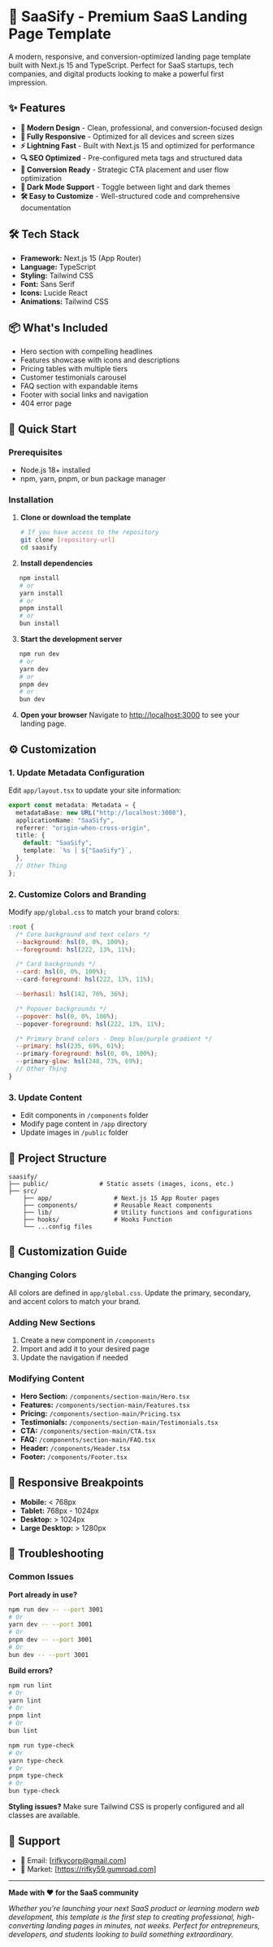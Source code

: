 # 🚀 SaaSify - Premium SaaS Landing Page Template

A modern, responsive, and conversion-optimized landing page template built with Next.js 15 and TypeScript. Perfect for SaaS startups, tech companies, and digital products looking to make a powerful first impression.

## ✨ Features

- **🎨 Modern Design** - Clean, professional, and conversion-focused design
- **📱 Fully Responsive** - Optimized for all devices and screen sizes
- **⚡ Lightning Fast** - Built with Next.js 15 and optimized for performance
- **🔍 SEO Optimized** - Pre-configured meta tags and structured data
- **🎯 Conversion Ready** - Strategic CTA placement and user flow optimization
- **🌙 Dark Mode Support** - Toggle between light and dark themes
- **🛠 Easy to Customize** - Well-structured code and comprehensive documentation

## 🛠 Tech Stack

- **Framework:** Next.js 15 (App Router)
- **Language:** TypeScript
- **Styling:** Tailwind CSS
- **Font:** Sans Serif
- **Icons:** Lucide React
- **Animations:** Tailwind CSS

## 📦 What's Included

- Hero section with compelling headlines
- Features showcase with icons and descriptions
- Pricing tables with multiple tiers
- Customer testimonials carousel
- FAQ section with expandable items
- Footer with social links and navigation
- 404 error page

## 🚀 Quick Start

### Prerequisites

- Node.js 18+ installed
- npm, yarn, pnpm, or bun package manager

### Installation

1. **Clone or download the template**

   ```bash
   # If you have access to the repository
   git clone [repository-url]
   cd saasify
   ```

2. **Install dependencies**

```bash
   npm install
   # or
   yarn install
   # or
   pnpm install
   # or
   bun install
```

3. **Start the development server**

```bash
   npm run dev
   # or
   yarn dev
   # or
   pnpm dev
   # or
   bun dev
```

4. **Open your browser**
   Navigate to [http://localhost:3000](http://localhost:3000) to see your landing page.

## ⚙️ Customization

### 1. Update Metadata Configuration

Edit `app/layout.tsx` to update your site information:

```typescript
export const metadata: Metadata = {
  metadataBase: new URL("http://localhost:3000"),
  applicationName: "SaaSify",
  referrer: "origin-when-cross-origin",
  title: {
    default: "SaaSify",
    template: `%s | ${"SaaSify"}`,
  },
  // Other Thing
};
```

### 2. Customize Colors and Branding

Modify `app/global.css` to match your brand colors:

```javascript
:root {
  /* Core background and text colors */
  --background: hsl(0, 0%, 100%);
  --foreground: hsl(222, 13%, 11%);

  /* Card backgrounds */
  --card: hsl(0, 0%, 100%);
  --card-foreground: hsl(222, 13%, 11%);

  --berhasil: hsl(142, 76%, 36%);

  /* Popover backgrounds */
  --popover: hsl(0, 0%, 100%);
  --popover-foreground: hsl(222, 13%, 11%);

  /* Primary brand colors - Deep blue/purple gradient */
  --primary: hsl(235, 69%, 61%);
  --primary-foreground: hsl(0, 0%, 100%);
  --primary-glow: hsl(248, 73%, 69%);
  // Other Thing
}
```

### 3. Update Content

- Edit components in `/components` folder
- Modify page content in `/app` directory
- Update images in `/public` folder

## 📁 Project Structure

```
saasify/
├── public/              # Static assets (images, icons, etc.)
├── src/
    ├── app/                 # Next.js 15 App Router pages
    ├── components/          # Reusable React components
    ├── lib/                 # Utility functions and configurations
    ├── hooks/               # Hooks Function
    └── ...config files
```

## 🎨 Customization Guide

### Changing Colors

All colors are defined in `app/global.css`. Update the primary, secondary, and accent colors to match your brand.

### Adding New Sections

1. Create a new component in `/components`
2. Import and add it to your desired page
3. Update the navigation if needed

### Modifying Content

- **Hero Section:** `/components/section-main/Hero.tsx`
- **Features:** `/components/section-main/Features.tsx`
- **Pricing:** `/components/section-main/Pricing.tsx`
- **Testimonials:** `/components/section-main/Testimonials.tsx`
- **CTA:** `/components/section-main/CTA.tsx`
- **FAQ:** `/components/section-main/FAQ.tsx`
- **Header:** `/components/Header.tsx`
- **Footer:** `/components/Footer.tsx`

## 📱 Responsive Breakpoints

- **Mobile:** < 768px
- **Tablet:** 768px - 1024px
- **Desktop:** > 1024px
- **Large Desktop:** > 1280px

## 🐛 Troubleshooting

### Common Issues

**Port already in use?**

```bash
npm run dev -- --port 3001
# Or
yarn dev -- --port 3001
# Or 
pnpm dev -- --port 3001
# Or
bun dev -- --port 3001
```

**Build errors?**

```bash
npm run lint
# Or
yarn lint
# Or
pnpm lint
# Or
bun lint

npm run type-check
# Or
yarn type-check
# Or
pnpm type-check
# Or
bun type-check
```

**Styling issues?**
Make sure Tailwind CSS is properly configured and all classes are available.

## 🤝 Support

- 📧 Email: [rifkycorp@gmail.com]
- 🛒 Market: [https://rifky59.gumroad.com]

---

**Made with ❤️ for the SaaS community**

_Whether you're launching your next SaaS product or learning modern web development, this template is the first step to creating professional, high-converting landing pages in minutes, not weeks. Perfect for entrepreneurs, developers, and students looking to build something extraordinary._
